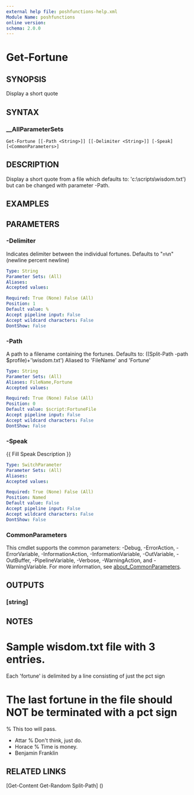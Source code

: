```yaml
---
external help file: poshfunctions-help.xml
Module Name: poshfunctions
online version: 
schema: 2.0.0
---
```


# Get-Fortune

## SYNOPSIS

Display a short quote

## SYNTAX

### __AllParameterSets

```
Get-Fortune [[-Path <String>]] [[-Delimiter <String>]] [-Speak] [<CommonParameters>]
```

## DESCRIPTION

Display a short quote from a file which defaults to: 'c:\scripts\wisdom.txt') but can be changed with parameter -Path.


## EXAMPLES


## PARAMETERS

### -Delimiter

Indicates delimiter between the individual fortunes.
Defaults to "`n%`n" (newline percent newline)

```yaml
Type: String
Parameter Sets: (All)
Aliases: 
Accepted values: 

Required: True (None) False (All)
Position: 1
Default value: %
Accept pipeline input: False
Accept wildcard characters: False
DontShow: False
```

### -Path

A path to a filename containing the fortunes.
Defaults to: ((Split-Path -path $profile)+'\wisdom.txt')
Aliased to 'FileName' and 'Fortune'

```yaml
Type: String
Parameter Sets: (All)
Aliases: FileName,Fortune
Accepted values: 

Required: True (None) False (All)
Position: 0
Default value: $script:FortuneFile
Accept pipeline input: False
Accept wildcard characters: False
DontShow: False
```

### -Speak

{{ Fill Speak Description }}

```yaml
Type: SwitchParameter
Parameter Sets: (All)
Aliases: 
Accepted values: 

Required: True (None) False (All)
Position: Named
Default value: False
Accept pipeline input: False
Accept wildcard characters: False
DontShow: False
```


### CommonParameters

This cmdlet supports the common parameters: -Debug, -ErrorAction, -ErrorVariable, -InformationAction, -InformationVariable, -OutVariable, -OutBuffer, -PipelineVariable, -Verbose, -WarningAction, and -WarningVariable. For more information, see [about_CommonParameters](http://go.microsoft.com/fwlink/?LinkID=113216).

## OUTPUTS

### [string]



## NOTES

# Sample wisdom.txt file with 3 entries.
 Each 'fortune' is delimited by a line consisting of just the pct sign
# The last fortune in the file should NOT be terminated with a pct sign
%
This too will pass.
   - Attar
%
Don't think, just do.
   - Horace
%
Time is money.
   - Benjamin Franklin


## RELATED LINKS

[Get-Content
Get-Random
Split-Path] ()

